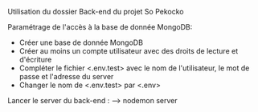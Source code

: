 Utilisation du dossier Back-end du projet So Pekocko

Paramétrage de l'accès à la base de donnée MongoDB:
- Créer une base de donnée MongoDB
- Créer au moins un compte utilisateur avec des droits de lecture et d'écriture
- Compléter le fichier <.env.test> avec le nom de l'utilisateur, le mot de passe et l'adresse du server
- Changer le nom de <.env.test> par <.env>

Lancer le server du back-end : --> nodemon server